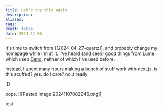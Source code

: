 ```yaml
---
title: Let's try this again
description: 
aliases: 
tags: 
draft: false
date: 2024-11-06
---
```

It's time to switch from [[2024-04-27-quartz]], and probably change my homepage while I'm at it.
I've heard (and seen) good things from [Lume](https://lume.land/) which uses [Deno](deno.com), neither of which I've used before. 

Instead, I spent many hours making a bunch of stuff work with next.js. is this scuffed? yes. do i care? no..t really

:D



oops.
![[Pasted image 20241107082946.png]]

test